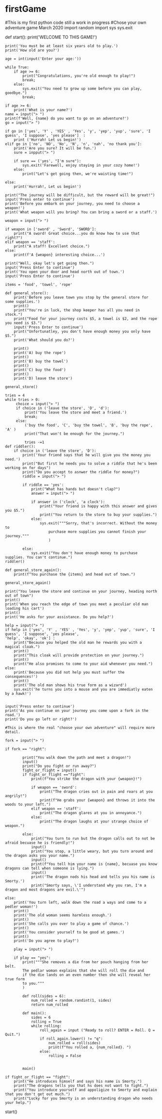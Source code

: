 # firstGame
#This is my first python code still a work in progress
#Chose your own adventure game March 2020
import random
import sys
sys.exit

def start():
    print('WELCOME TO THIS GAME!')

    print('You must be at least six years old to play.')
    print('How old are you?')

    age = int(input('Enter your age:'))

    while True:
        if age >= 6:
            print("Congratulations, you're old enough to play!")
            break;
        else:
            sys.exit("You need to grow up some before you can play, goodbye.")
            break;

    if age >= 6:
        print('What is your name?')
    name = input("> ")
    print(f'Well, {name} do you want to go on an adventure?')
    go = input("> ")

    if go in ['yes', 'Y' , 'YES' , 'Yes', 'y', 'yep', 'yup', 'sure', 'I guess', 'I suppose', 'yes please']  :
        print ('Hurrah! Let us begin!')
    elif go in ['no', 'NO', 'No', 'N', 'n', 'nah', 'no thank you']:
        print('Are you sure? It will be fun.')
        sure = inpput("> ")

        if sure == ('yes', "I'm sure"):
            sys.exit('Farewell, enjoy staying in your cozy home!')
        else:
            print("Let's get going then, we're waisting time!")

    else:
        print('Hurrah!, Let us begin!')

    print("The journey will be difficult, but the reward will be great!")
    input('Press enter to continue')
    print('Before you embark on your journey, you need to choose a weapon!')
    print('What weapon will you bring? You can bring a sword or a staff.')

    weapon = input("> ")

    if weapon in ['sword' , 'Sword', 'SWORD']:
        print("A sword! Great choice...you do know how to use that right?")
    elif weapon == 'staff':
        print("A staff! Excellent choice.")
    else:
        print(f'A {weapon} interesting choice...')

    print("Well, okay let's get going then.")
    input('Press Enter to continue')
    print('You open your door and head north out of town.')
    input('Press Enter to continue')

    items = 'food', 'towel', 'rope'

    def general_store():
        print('Before you leave town you stop by the general store for some supplies.')
        print()
        print("You're in luck, the shop keeper has all you need in stock.")
        print("Food for your journey costs $5, a towel is $2, and the rope you need is $3.")
        input('Press Enter to continue')
        print("Unfortunatley, you don't have enough money you only have $5.")
        print('What should you do?')

        print()
        print('A) buy the rope')
        print()
        print('B) buy the towel')
        print()
        print('C) buy the food')
        print()
        print('D) leave the store')

    general_store()

    tries = 4
    while tries > 0:
         choice = input("> ")
         if choice in ('leave the store', 'D', 'd'):
             print('You leave the store and meet a friend.')
             break;
         else:
             ('buy the food', 'C', 'buy the towel', 'B', 'buy the rope', 'A' )
             print("That won't be enough for the journey.")

             tries -=1
    def riddler():
        if choice in ('leave the store', 'D'):
            print('Your friend says that he will give you the money you need.')
            print("But first he needs you to solve a riddle that he's been working on for days")
            print("Do you accept to asnwer the riddle for money?")
            riddle = input("> ")

            if riddle == 'yes':
                print("What has hands but doesn't clap?")
                answer = input("> ")

                if answer in ('clock', 'a clock'):
                    print("Your friend is happy with this answer and gives you $5.")
                    print("You return to the store to buy your supplies.")
                else:
                    sys.exit("""Sorry, that's incorrect. Without the money to
                        purchase more supplies you cannot finish your journey."""
                        )

            else:
                sys.exit("You don't have enough money to purchase supplies. You can't continue.")
    riddler()

    def general_store_again():
        print(f"You purchase the {items} and head out of town.")

    general_store_again()

    print("You leave the store and continue on your journey, heading north out of town")
    print()
    print('When you reach the edge of town you meet a peculiar old man loading his cart')
    print()
    print('He asks for your assistance. Do you help?')

    help = input("> ")
    if help in ['yes', 'Y' , 'YES' , 'Yes', 'y', 'yep', 'yup', 'sure', 'I guess', 'I suppose', 'yes please',
    'help', 'okay', 'ok'] :
        print("Because you helped the old man he rewards you with a magical cloak.")
        print()
        print("This cloak will provide protection on your journey.")
        print()
        print("He also promises to come to your aid whenever you need.")
    else:
        print('Because you did not help you must suffer the consequences!')
        print()
        print('The old man shows his true form as a wizard')
        sys.exit('he turns you into a mouse and you are immediatly eaten by a hawk!')


    input('Press enter to continue')
    print('As you continue on your journey you come upon a fork in the road.')
    print('Do you go left or right?')

    #This is where the real "choose your own adventure" will require more detail.

    fork = input("> ")

    if fork == "right":

            print("You walk down the path and meet a dragon!")
            input()
            print("Do you fight or run away?")
            fight_or_flight = input()
            if fight_or_flight =="fight":
                print(f"You strike the dragon with your {weapon}!")

                if weapon == 'sword':
                    print("The dragon cries out in pain and roars at you angrily!")
                    print(f"He grabs your {weapon} and throws it into the woods to your left.")
                elif weapon == 'staff':
                    print("The dragon glares at you in annoyance.")
                else:
                    print("The dragon laughs at your strange choice of weapon.")

            else:
                print("You turn to run but the dragon calls out to not be afraid becuase he is friendly!")
                input()
                print("You stop, a little weary, but you turn around and the dragon asks you your name.")
                input()
                print(f"You tell him your name is {name}, becuase you know dragons can tell when someone is lying.")
                input()
                print('The dragon nods his head and tells you his name is Smorty.')
                print("Smorty says, \'I understand why you ran, I'm a dragon and most dragons are evil.\'")

    else:
        print('You turn left, walk down the road a ways and come to a pedler woman!')
        print()
        print('The old woman seems harmless enough.')
        print()
        print('She calls you over to play a game of chance.')
        print()
        print('You consider yourself to be good at games.')
        print()
        print('Do you agree to play?')

        play = input("> ")

        if play == "yes":
            print("""She removes a die from her pouch hanging from her belt.
            The pedlar woman explains that she will roll the die and
            if the die lands on an even number then she will reveal her true form
            to you."""
            )

            def roll(sides = 6):
                num_rolled = random.randint(1, sides)
                return num_rolled

            def main():
                sides = 6
                rolling = True
                while rolling:
                    roll_again = input ("Ready to roll? ENTER = Roll. Q = Quit.")
                    if roll_again.lower() != "q":
                        num_rolled = roll(sides)
                        print(f"You rolled a, {num_rolled}. ")
                    else:
                        rolling = False


            main()

    if fight_or_flight == "fight":
        print("He introduces himself and says his name is Smorty.")
        print("The dragons tells you that hs does not want to fight.")
        print("You introduce yourself and appoligize to Smorty and explain that you don't get out much.")
        print("Lucky for you Smorty is an understanding dragon who needs your help.")


start()

